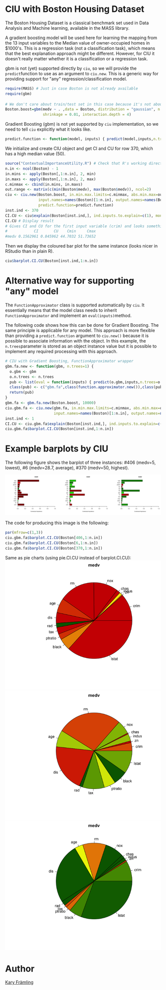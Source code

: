 # CIU with Boston Housing Dataset

The Boston Housing Dataset is a classical benchmark set used in Data Analysis and Machine learning, available in the MASS library. 

A gradient boosting model will be used here for learning the mapping from the 13 input variables to the Median value of owner-occupied homes in $1000's. This is a regression task (not a classification task), which means that the best explanation approach might be different. However, for CIU it doesn't really matter whether it is a classification or a regression task.

gbm is not (yet) supported directly by ``ciu``, so we will provide the ``predict``function to use as an argument to ``ciu.new``. This is a generic way for providing support for "any" regression/classification model. 

```r
require(MASS) # Just in case Boston is not already available
require(gbm)

# We don't care about train/test set in this case because it's not about evaluating training performance.
Boston.boost=gbm(medv ~ . ,data = Boston, distribution = "gaussian", n.trees=10000,
                 shrinkage = 0.01, interaction.depth = 4)
```
Gradient Boosting (gbm) is not yet supported by ``ciu`` implementation, so we need to tell ``ciu`` explicitly what it looks like. 

```r
predict.function <- function(model, inputs) { predict(model,inputs,n.trees=10000) }
```
We initialize and create CIU object and get CI and CU for row 370, which has a high median value (50).
```r
source("ContextualImportanceUtility.R") # Check that R's working directory is set correctly.
n.in <- ncol(Boston) - 1
in.mins <- apply(Boston[,1:n.in], 2, min)
in.maxs <- apply(Boston[,1:n.in], 2, max)
c.minmax <- cbind(in.mins, in.maxs)
out.range <- matrix(c(min(Boston$medv), max(Boston$medv)), ncol=2)
ciu <- ciu.new(Boston.boost, in.min.max.limits=c.minmax, abs.min.max=out.range, 
               input.names=names(Boston)[1:n.in], output.names=names(Boston)[n.in+1], 
               predict.function=predict.function)
inst.ind <- 370
CI.CU <- ciu$explain(Boston[inst.ind,], ind.inputs.to.explain=c(1), montecarlo.samples = 100)
CI.CU # Display result
# Gives CI and CU for the first input variable (crim) and looks something like this: 
#            CI       CU    Cmin     Cmax
#medv 0.1562961 0.845962 44.7032 51.73652
```
Then we display the coloured bar plot for the same instance (looks nicer in RStudio than in plain R).

```r
ciu$barplot.CI.CU(Boston[inst.ind,1:n.in])

```
# Alternative way for supporting "any" model
The ``FunctionApproximator`` class is supported automatically by ``ciu``. It essentially means that the model class needs to inherit ``FunctionApproximator`` and implement an ``eval(inputs)``method. 

The following code shows how this can be done for Gradient Boosting. The same principle is applicable for any model. This approach is more flexible than providing a ``predict.function`` argument to ``ciu.new()`` because it is possible to associate information with the object. In this example, the ``n.trees``parameter is stored as an object instance value but it is possible to implement any required processing with this approach. 

```r
# CIU with Gradient Boosting, FunctionApproximator wrapper
gbm.fa.new <- function(gbm, n.trees=1) {
  o.gbm <- gbm
  o.n.trees <- n.trees
  pub <- list(eval = function(inputs) { predict(o.gbm,inputs,n.trees=o.n.trees) })
  class(pub) <- c("gbm.fa",class(function.approximator.new()),class(pub))
  return(pub)
}
gbm.fa <- gbm.fa.new(Boston.boost, 10000)
ciu.gbm.fa <- ciu.new(gbm.fa, in.min.max.limits=c.minmax, abs.min.max=out.range, 
                      input.names=names(Boston)[1:n.in], output.names=names(Boston)[n.in+1])
inst.ind <- 1
CI.CU <- ciu.gbm.fa$explain(Boston[inst.ind,], ind.inputs.to.explain=c(1), montecarlo.samples = 100)
ciu.gbm.fa$barplot.CI.CU(Boston[inst.ind,1:n.in])
```
# Example barplots by CIU

The following figure shows the barplot of three instances: #406 (medv=5, lowest), #6 (medv=28.7, average), #370 (medv=50, highest). 

![CIU barplots for three instances of Boston Housing](/Figures/BostonHousingCIU_barplots.png)

The code for producing this image is the following: 
```r
par(mfrow=c(1,3))
ciu.gbm.fa$barplot.CI.CU(Boston[406,1:n.in])
ciu.gbm.fa$barplot.CI.CU(Boston[6,1:n.in])
ciu.gbm.fa$barplot.CI.CU(Boston[370,1:n.in])
```

Same as pie charts (using pie.CI.CU instead of barplot.CI.CU): 
![CIU pie chart for Boston Housing house 406](/Figures/ciu_gbm_Boston_pie_inst406.png)
![CIU pie chart for Boston Housing house 6](/Figures/ciu_gbm_Boston_pie_inst6.png)
![CIU pie chart for Boston Housing house 370](/Figures/ciu_gbm_Boston_pie_inst370.png)


# Author

[Kary Främling](http://github.com/KaryFramling)


